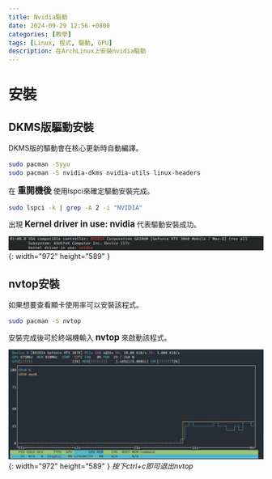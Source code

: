 ```yaml
---
title: Nvidia驅動
date: 2024-09-29 12:56 +0800
categories: [教學]
tags: [Linux, 程式, 驅動, GPU]
description: 在ArchLinux上安裝nvidia驅動
---
```


# 安裝
## DKMS版驅動安裝
DKMS版的驅動會在核心更新時自動編譯。 <br>
```bash
sudo pacman -Syyu
sudo pacman -S nvidia-dkms nvidia-utils linux-headers
```

在 <span style="font-weight: bold; font-size: 1.2em;">重開機後</span> 使用lspci來確定驅動安裝完成。 <br>
```bash
sudo lspci -k | grep -A 2 -i "NVIDIA"
```

出現 <span style="font-weight: bold; font-size: 1.2em;">Kernel driver in use: nvidia</span> 代表驅動安裝成功。 <br>

![Desktop View](/assets/img/2024-09-29-NvidiaDriver/lspci.png){: width="972" height="589" }

## nvtop安裝
如果想要查看顯卡使用率可以安裝該程式。
```bash
sudo pacman -S nvtop
```

安裝完成後可於終端機輸入 <span style="font-weight: bold; font-size: 1.2em;">nvtop</span> 來啟動該程式。 <br>

![Desktop View](/assets/img/2024-09-29-NvidiaDriver/nvtop.png){: width="972" height="589" }
_按下ctrl+c即可退出nvtop_
